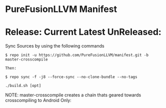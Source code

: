 PureFusionLLVM Manifest
===========

Release: Current Latest UnReleased:
===============

Sync Sources by using the following commands

    $ repo init -u https://github.com/PureFusionLLVM/manifest.git -b master-crosscompile
	
	Then:

    $ repo sync -f -j8 --force-sync --no-clone-bundle --no-tags

    ./build.sh [opt]

	
NOTE: master-crosscompile creates a chain thats geared towards crosscompiling to Android Only: